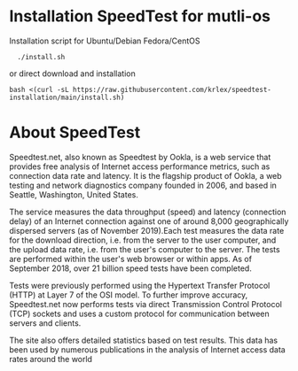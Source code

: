 # Installation SpeedTest for mutli-os

Installation script for Ubuntu/Debian Fedora/CentOS

      ./install.sh

or  direct download and installation

    bash <(curl -sL https://raw.githubusercontent.com/krlex/speedtest-installation/main/install.sh)
      
# About SpeedTest

Speedtest.net, also known as Speedtest by Ookla, is a web service that provides free analysis of Internet access performance metrics, such as connection data rate and latency. 
It is the flagship product of Ookla, a web testing and network diagnostics company founded in 2006, and based in Seattle, Washington, United States.

The service measures the data throughput (speed) and latency (connection delay) of an Internet connection against one of around 8,000
geographically dispersed servers (as of November 2019).Each test measures the data rate for the download direction, i.e. from the server 
to the user computer, and the upload data rate, i.e. from the user's computer to the server. The tests are performed within the user's 
web browser or within apps. As of September 2018, over 21 billion speed tests have been completed.

Tests were previously performed using the Hypertext Transfer Protocol (HTTP) at Layer 7 of the OSI model. To further improve accuracy, 
Speedtest.net now performs tests via direct Transmission Control Protocol (TCP) sockets and uses a custom protocol for communication 
between servers and clients.

The site also offers detailed statistics based on test results. This data has been used by numerous publications in the analysis 
of Internet access data rates around the world
